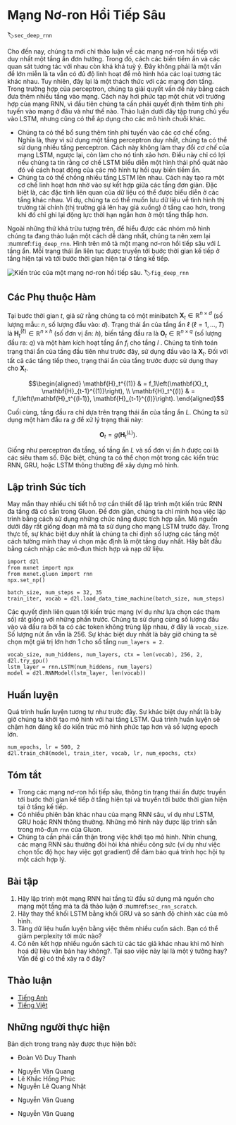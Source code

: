 <!-- ===================== Bắt đầu dịch Phần 1 ==================== -->
<!-- ========================================= REVISE PHẦN 1 - BẮT ĐẦU =================================== -->

<!--
# Deep Recurrent Neural Networks
-->

# Mạng Nơ-ron Hồi Tiếp Sâu


:label:`sec_deep_rnn`

<!--
Up to now, we only discussed recurrent neural networks with a single unidirectional hidden layer.
In it the specific functional form of how latent variables and observations interact was rather arbitrary.
This is not a big problem as long as we have enough flexibility to model different types of interactions.
With a single layer, however, this can be quite challenging.
In the case of the perceptron, we fixed this problem by adding more layers.
Within RNNs this is a bit trickier, since we first need to decide how and where to add extra nonlinearity.
Our discussion below focuses primarily on LSTMs, but it applies to other sequence models, too.
-->

Cho đến nay, chúng ta mới chỉ thảo luận về các mạng nơ-ron hồi tiếp với duy nhất một tầng ẩn đơn hướng. 
Trong đó, cách các biến tiềm ẩn và các quan sát tương tác với nhau còn khá khá tuỳ ý. 
Đây không phải là một vấn đề lớn miễn là ta vẫn có đủ độ linh hoạt để mô hình hóa các loại tương tác khác nhau. 
Tuy nhiên, đây lại là một thách thức với các mạng đơn tầng.
Trong trường hợp của perceptron, chúng ta giải quyết vấn đề này bằng cách đưa thêm nhiều tầng vào mạng.
Cách này hơi phức tạp một chút với trường hợp của mạng RNN, vì đầu tiên chúng ta cần phải quyết định thêm tính phi tuyến vào mạng ở đâu và như thế nào. 
Thảo luận dưới đây tập trung chủ yếu vào LSTM, nhưng cũng có thể áp dụng cho các mô hình chuỗi khác. 

<!--
* We could add extra nonlinearity to the gating mechanisms. 
That is, instead of using a single perceptron we could use multiple layers. 
This leaves the *mechanism* of the LSTM unchanged. 
Instead it makes it more sophisticated. 
This would make sense if we were led to believe that the LSTM mechanism describes some form of universal truth of how latent variable autoregressive models work.
* We could stack multiple layers of LSTMs on top of each other.
This results in a mechanism that is more flexible, due to the combination of several simple layers.
In particular, data might be relevant at different levels of the stack.
For instance, we might want to keep high-level data about financial market conditions (bear or bull market) available, whereas at a lower level we only record shorter-term temporal dynamics.
-->

* Chúng ta có thể bổ sung thêm tính phi tuyến vào các cơ chế cổng.
Nghĩa là, thay vì sử dụng một tầng perceptron duy nhất, chúng ta có thể sử dụng nhiều tầng perceptron.
Cách này không làm thay đổi *cơ chế* của mạng LSTM, ngược lại, còn làm cho nó tinh xảo hơn.
Điều này chỉ có lợi nếu chúng ta tin rằng cơ chế LSTM biểu diễn một hình thái phổ quát nào đó về cách hoạt động của các mô hình tự hồi quy biến tiềm ẩn. 
* Chúng ta có thể chồng nhiều tầng LSTM lên nhau.
Cách này tạo ra một cơ chế linh hoạt hơn nhờ vào sự kết hợp giữa các tầng đơn giản.
Đặc biệt là, các đặc tính liên quan của dữ liệu có thể được biểu diễn ở các tầng khác nhau.
Ví dụ, chúng ta có thể muốn lưu dữ liệu về tình hình thị trường tài chính (thị trường giá lên hay giá xuống) ở tầng cao hơn, trong khi đó chỉ ghi lại động lực thời hạn ngắn hơn ở một tầng thấp hơn. 

<!--
Beyond all this abstract discussion it is probably easiest to understand the family of models we are interested in by reviewing :numref:`fig_deep_rnn`.
It describes a deep recurrent neural network with $L$ hidden layers.
Each hidden state is continuously passed to both the next timestep of the current layer and the current timestep of the next layer.
-->

Ngoài những thứ khá trừu tượng trên, để hiểu được các nhóm mô hình chúng ta đang thảo luận một cách dễ dàng nhất, chúng ta nên xem lại :numref:`fig_deep_rnn`. 
Hình trên mô tả một mạng nơ-ron hồi tiếp sâu với $L$ tầng ẩn. 
Mỗi trạng thái ẩn liên tục được truyền tới bước thời gian kế tiếp ở tầng hiện tại và tới bước thời gian hiện tại ở tầng kế tiếp. 

<!--
![ Architecture of a deep recurrent neural network. ](../img/deep-rnn.svg)
-->

![Kiến trúc của một mạng nơ-ron hồi tiếp sâu.](../img/deep-rnn.svg)
:label:`fig_deep_rnn`

<!-- ===================== Kết thúc dịch Phần 1 ===================== -->

<!-- ===================== Bắt đầu dịch Phần 2 ===================== -->

<!--
## Functional Dependencies
-->

## Các Phụ thuộc Hàm


<!--
At timestep $t$ we assume that we have a minibatch $\mathbf{X}_t \in \mathbb{R}^{n \times d}$ (number of examples: $n$, number of inputs: $d$).
The hidden state of hidden layer $\ell$ ($\ell=1,\ldots, T$) is $\mathbf{H}_t^{(\ell)}  \in \mathbb{R}^{n \times h}$ (number of hidden units: $h$), 
the output layer variable is $\mathbf{O}_t \in \mathbb{R}^{n \times q}$ (number of outputs: $q$) and a hidden layer activation function $f_l$ for layer $l$.
We compute the hidden state of layer $1$ as before, using $\mathbf{X}_t$ as input.
For all subsequent layers, the hidden state of the previous layer is used in its place.
-->

Tại bước thời gian $t$, giả sử rằng chúng ta có một minibatch $\mathbf{X}_t \in \mathbb{R}^{n \times d}$ (số lượng mẫu: $n$, số lượng đầu vào: $d$).
Trạng thái ẩn của tầng ẩn $\ell$ ($\ell=1,\ldots, T$) là $\mathbf{H}_t^{(\ell)}  \in \mathbb{R}^{n \times h}$ (số đơn vị ẩn: $h$), 
biến tầng đầu ra là $\mathbf{O}_t \in \mathbb{R}^{n \times q}$ (số lượng đầu ra: $q$) và một hàm kích hoạt tầng ẩn $f_l$ cho tầng $l$ . 
Chúng ta tính toán trạng thái ẩn của tầng đầu tiên như trước đây, sử dụng đầu vào là $\mathbf{X}_t$. 
Đối với tất cả các tầng tiếp theo, trạng thái ẩn của tầng trước được sử dụng thay cho $\mathbf{X}_t$. 

$$\begin{aligned}
\mathbf{H}_t^{(1)} & = f_1\left(\mathbf{X}_t, \mathbf{H}_{t-1}^{(1)}\right), \\
\mathbf{H}_t^{(l)} & = f_l\left(\mathbf{H}_t^{(l-1)}, \mathbf{H}_{t-1}^{(l)}\right).
\end{aligned}$$


<!--
Finally, the output layer is only based on the hidden state of hidden layer $L$.
We use the output function $g$ to address this:
-->

Cuối cùng, tầng đầu ra chỉ dựa trên trạng thái ẩn của tầng ẩn $L$. 
Chúng ta sử dụng một hàm đầu ra $g$ để xử lý trạng thái này: 

$$\mathbf{O}_t = g \left(\mathbf{H}_t^{(L)}\right).$$


<!--
Just as with multilayer perceptrons, the number of hidden layers $L$ and number of hidden units $h$ are hyper parameters.
In particular, we can pick a regular RNN, a GRU, or an LSTM to implement the model.
-->

Giống như perceptron đa tầng, số tầng ẩn $L$ và số đơn vị ẩn $h$ được coi là các siêu tham số.
Đặc biệt, chúng ta có thể chọn một trong các kiến trúc RNN, GRU, hoặc LSTM thông thường để xây dựng mô hình.

<!-- ========================================= REVISE PHẦN 1 - KẾT THÚC ===================================-->

<!-- ========================================= REVISE PHẦN 2 - BẮT ĐẦU ===================================-->

<!--
## Concise Implementation
-->

## Lập trình Súc tích


<!--
Fortunately many of the logistical details required to implement multiple layers of an RNN are readily available in Gluon.
To keep things simple we only illustrate the implementation using such built-in functionality.
The code is very similar to the one we used previously for LSTMs.
In fact, the only difference is that we specify the number of layers explicitly rather than picking the default of a single layer.
Let us begin by importing the appropriate modules and loading data.
-->

May mắn thay nhiều chi tiết hỗ trợ cần thiết để lập trình một kiến trúc RNN đa tầng đã có sẵn trong Gluon. 
Để đơn giản, chúng ta chỉ minh họa việc lập trình bằng cách sử dụng những chức năng được tích hợp sẵn. 
Mã nguồn dưới đây rất giống đoạn mã mà ta sử dụng cho mạng LSTM trước đây. 
Trong thực tế, sự khác biệt duy nhất là chúng ta chỉ định số lượng các tầng một cách tường minh thay vì chọn mặc định là một tầng duy nhất. 
Hãy bắt đầu bằng cách nhập các mô-đun thích hợp và nạp dữ liệu. 


```{.python .input  n=17}
import d2l
from mxnet import npx
from mxnet.gluon import rnn
npx.set_np()

batch_size, num_steps = 32, 35
train_iter, vocab = d2l.load_data_time_machine(batch_size, num_steps)
```


<!--
The architectural decisions (such as choosing parameters) are very similar to those of previous sections.
We pick the same number of inputs and outputs as we have distinct tokens, i.e., `vocab_size`.
The number of hidden units is still 256.
The only difference is that we now select a nontrivial number of layers `num_layers = 2`.
-->

Các quyết định liên quan tới kiến ​​trúc mạng (ví dụ như lựa chọn các tham số) rất giống với những phần trước. 
Chúng ta sử dụng cùng số lượng đầu vào và đầu ra bởi ta có các token không trùng lặp nhau, ở đây là `vocab_size`.
Số lượng nút ẩn vẫn là 256. 
Sự khác biệt duy nhất là bây giờ chúng ta sẽ chọn một giá trị lớn hơn 1 cho số tầng `num_layers = 2`. 


```{.python .input  n=22}
vocab_size, num_hiddens, num_layers, ctx = len(vocab), 256, 2, d2l.try_gpu()
lstm_layer = rnn.LSTM(num_hiddens, num_layers)
model = d2l.RNNModel(lstm_layer, len(vocab))
```

<!-- ===================== Kết thúc dịch Phần 2 ===================== -->

<!-- ===================== Bắt đầu dịch Phần 3 ===================== -->

<!--
## Training
-->

## Huấn luyện


<!--
The actual invocation logic is identical to before.
The only difference is that we now instantiate two layers with LSTMs.
This rather more complex architecture and the large number of epochs slow down training considerably.
-->

Quá trình huấn luyện tương tự như trước đây. 
Sự khác biệt duy nhất là bây giờ chúng ta khởi tạo mô hình với hai tầng LSTM. 
Quá trình huấn luyện sẽ chậm hơn đáng kể do kiến trúc mô hình phức tạp hơn và số lượng epoch lớn.


```{.python .input  n=8}
num_epochs, lr = 500, 2
d2l.train_ch8(model, train_iter, vocab, lr, num_epochs, ctx)
```

<!--
## Summary
-->

## Tóm tắt

<!--
* In deep recurrent neural networks, hidden state information is passed to the next timestep of the current layer and the current timestep of the next layer.
* There exist many different flavors of deep RNNs, such as LSTMs, GRUs, or regular RNNs. Conveniently these models are all available as parts of the `rnn` module in Gluon.
* Initialization of the models requires care. Overall, deep RNNs require considerable amount of work (such as learning rate and clipping) to ensure proper convergence.
-->
* Trong các mạng nơ-ron hồi tiếp sâu, thông tin trạng thái ẩn được truyền tới bước thời gian kế tiếp ở tầng hiện tại và truyền tới bước thời gian hiện tại ở tầng kế tiếp. 
* Có nhiều phiên bản khác nhau của mạng RNN sâu, ví dụ như LSTM, GRU hoặc RNN thông thường. Những mô hình này được lập trình sẵn trong mô-đun `rnn` của Gluon. 
* Chúng ta cần phải cẩn thận trong việc khởi tạo mô hình. Nhìn chung, các mạng RNN sâu thường đòi hỏi khá nhiều công sức (ví dụ như việc chọn tốc độ học hay việc gọt gradient) để đảm bảo quá trình học hội tụ một cách hợp lý.


<!--
## Exercises
-->

## Bài tập

<!--
1. Try to implement a two-layer RNN from scratch using the single layer implementation we discussed in :numref:`sec_rnn_scratch`.
2. Replace the LSTM by a GRU and compare the accuracy.
3. Increase the training data to include multiple books. How low can you go on the perplexity scale?
4. Would you want to combine sources of different authors when modeling text? Why is this a good idea? What could go wrong?
-->

1. Hãy lập trình một mạng RNN hai tầng từ đầu sử dụng mã nguồn cho mạng một tầng mà ta đã thảo luận ở :numref:`sec_rnn_scratch`. 
2. Hãy thay thế khối LSTM bằng khối GRU và so sánh độ chính xác của mô hình. 
3. Tăng dữ liệu huấn luyện bằng việc thêm nhiều cuốn sách. Bạn có thể giảm perplexity tới mức nào? 
4. Có nên kết hợp nhiều nguồn sách từ các tác giả khác nhau khi mô hình hoá dữ liệu văn bản hay không?. Tại sao việc này lại là một ý tưởng hay? Vấn đề gì có thể xảy ra ở đây? 


<!-- ===================== Kết thúc dịch Phần 3 ===================== -->
<!-- ========================================= REVISE PHẦN 2 - KẾT THÚC ===================================-->


## Thảo luận
* [Tiếng Anh](https://discuss.mxnet.io/t/2369)
* [Tiếng Việt](https://forum.machinelearningcoban.com/c/d2l)

## Những người thực hiện
Bản dịch trong trang này được thực hiện bởi:
<!--
Tác giả của mỗi Pull Request điền tên mình và tên những người review mà bạn thấy
hữu ích vào từng phần tương ứng. Mỗi dòng một tên, bắt đầu bằng dấu `*`.

Lưu ý:
* Nếu reviewer không cung cấp tên, bạn có thể dùng tên tài khoản GitHub của họ
với dấu `@` ở đầu. Ví dụ: @aivivn.

* Tên đầy đủ của các reviewer có thể được tìm thấy tại https://github.com/aivivn/d2l-vn/blob/master/docs/contributors_info.md
-->

* Đoàn Võ Duy Thanh
<!-- Phần 1 -->
* Nguyễn Văn Quang
* Lê Khắc Hồng Phúc
* Nguyễn Lê Quang Nhật

<!-- Phần 2 -->
* Nguyễn Văn Quang

<!-- Phần 3 -->
* Nguyễn Văn Quang
